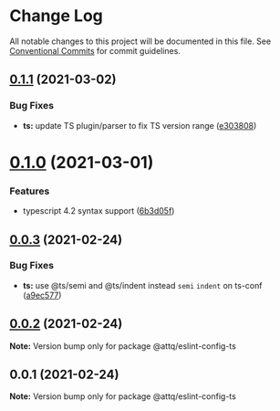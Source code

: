 # Change Log

All notable changes to this project will be documented in this file.
See [Conventional Commits](https://conventionalcommits.org) for commit guidelines.

## [0.1.1](https://github.com/amaury-tobias/eslint-config/compare/v0.1.0...v0.1.1) (2021-03-02)


### Bug Fixes

* **ts:** update TS plugin/parser to fix TS version range ([e303808](https://github.com/amaury-tobias/eslint-config/commit/e3038085a2ed85c9238f9c79245ecc2d589be8c8))





# [0.1.0](https://github.com/amaury-tobias/eslint-config/compare/v0.0.3...v0.1.0) (2021-03-01)


### Features

* typescript 4.2 syntax support ([6b3d05f](https://github.com/amaury-tobias/eslint-config/commit/6b3d05fb494c5c32518a6a9d3abc58131b8d05a3))





## [0.0.3](https://github.com/amaury-tobias/eslint-config/compare/v0.0.2...v0.0.3) (2021-02-24)


### Bug Fixes

* **ts:** use @ts/semi and @ts/indent instead `semi` `indent` on ts-conf ([a9ec577](https://github.com/amaury-tobias/eslint-config/commit/a9ec5775be6384b0ba4d6b966b6108804c8a1bc6))





## [0.0.2](https://github.com/amaury-tobias/eslint-config/compare/v0.0.1...v0.0.2) (2021-02-24)

**Note:** Version bump only for package @attq/eslint-config-ts





## 0.0.1 (2021-02-24)

**Note:** Version bump only for package @attq/eslint-config-ts
